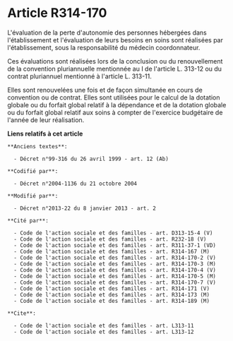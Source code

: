 # Article R314-170

L'évaluation de la perte d'autonomie des personnes hébergées dans l'établissement et l'évaluation de leurs besoins en soins
sont réalisées par l'établissement, sous la responsabilité du médecin coordonnateur. 

Ces évaluations sont réalisées lors de la conclusion ou du renouvellement de la convention pluriannuelle mentionnée au I de
l'article L. 313-12 ou du contrat pluriannuel mentionné à l'article L. 313-11. 

Elles sont renouvelées une fois et de façon simultanée en cours de convention ou de contrat. Elles sont utilisées pour le
calcul de la dotation globale ou du forfait global relatif à la dépendance et de la dotation globale ou du forfait global
relatif aux soins à compter de l'exercice budgétaire de l'année de leur réalisation.

**Liens relatifs à cet article**

	**Anciens textes**:

	  - Décret n°99-316 du 26 avril 1999 - art. 12 (Ab)

	**Codifié par**:

	  - Décret n°2004-1136 du 21 octobre 2004

	**Modifié par**:

	  - Décret n°2013-22 du 8 janvier 2013 - art. 2

	**Cité par**:

	  - Code de l'action sociale et des familles - art. D313-15-4 (V)
	  - Code de l'action sociale et des familles - art. R232-18 (V)
	  - Code de l'action sociale et des familles - art. R311-37-1 (VD)
	  - Code de l'action sociale et des familles - art. R314-167 (M)
	  - Code de l'action sociale et des familles - art. R314-170-2 (V)
	  - Code de l'action sociale et des familles - art. R314-170-3 (M)
	  - Code de l'action sociale et des familles - art. R314-170-4 (V)
	  - Code de l'action sociale et des familles - art. R314-170-5 (M)
	  - Code de l'action sociale et des familles - art. R314-170-7 (V)
	  - Code de l'action sociale et des familles - art. R314-171 (V)
	  - Code de l'action sociale et des familles - art. R314-173 (M)
	  - Code de l'action sociale et des familles - art. R314-189 (M)

	**Cite**:

	  - Code de l'action sociale et des familles - art. L313-11
	  - Code de l'action sociale et des familles - art. L313-12
